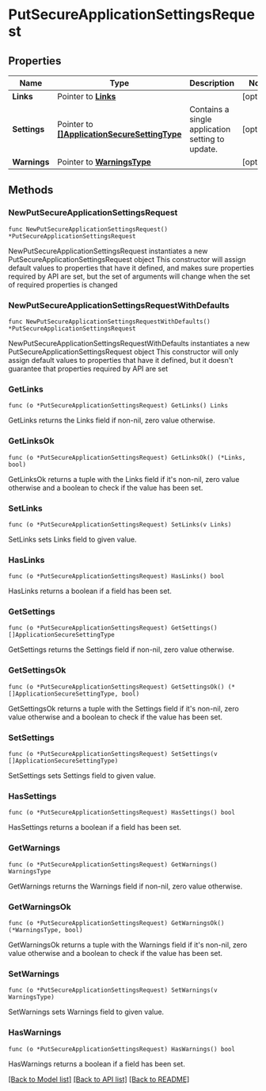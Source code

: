 # PutSecureApplicationSettingsRequest

## Properties

Name | Type | Description | Notes
------------ | ------------- | ------------- | -------------
**Links** | Pointer to [**Links**](Links.md) |  | [optional] 
**Settings** | Pointer to [**[]ApplicationSecureSettingType**](ApplicationSecureSettingType.md) | Contains a single application setting to update. | [optional] 
**Warnings** | Pointer to [**WarningsType**](WarningsType.md) |  | [optional] 

## Methods

### NewPutSecureApplicationSettingsRequest

`func NewPutSecureApplicationSettingsRequest() *PutSecureApplicationSettingsRequest`

NewPutSecureApplicationSettingsRequest instantiates a new PutSecureApplicationSettingsRequest object
This constructor will assign default values to properties that have it defined,
and makes sure properties required by API are set, but the set of arguments
will change when the set of required properties is changed

### NewPutSecureApplicationSettingsRequestWithDefaults

`func NewPutSecureApplicationSettingsRequestWithDefaults() *PutSecureApplicationSettingsRequest`

NewPutSecureApplicationSettingsRequestWithDefaults instantiates a new PutSecureApplicationSettingsRequest object
This constructor will only assign default values to properties that have it defined,
but it doesn't guarantee that properties required by API are set

### GetLinks

`func (o *PutSecureApplicationSettingsRequest) GetLinks() Links`

GetLinks returns the Links field if non-nil, zero value otherwise.

### GetLinksOk

`func (o *PutSecureApplicationSettingsRequest) GetLinksOk() (*Links, bool)`

GetLinksOk returns a tuple with the Links field if it's non-nil, zero value otherwise
and a boolean to check if the value has been set.

### SetLinks

`func (o *PutSecureApplicationSettingsRequest) SetLinks(v Links)`

SetLinks sets Links field to given value.

### HasLinks

`func (o *PutSecureApplicationSettingsRequest) HasLinks() bool`

HasLinks returns a boolean if a field has been set.

### GetSettings

`func (o *PutSecureApplicationSettingsRequest) GetSettings() []ApplicationSecureSettingType`

GetSettings returns the Settings field if non-nil, zero value otherwise.

### GetSettingsOk

`func (o *PutSecureApplicationSettingsRequest) GetSettingsOk() (*[]ApplicationSecureSettingType, bool)`

GetSettingsOk returns a tuple with the Settings field if it's non-nil, zero value otherwise
and a boolean to check if the value has been set.

### SetSettings

`func (o *PutSecureApplicationSettingsRequest) SetSettings(v []ApplicationSecureSettingType)`

SetSettings sets Settings field to given value.

### HasSettings

`func (o *PutSecureApplicationSettingsRequest) HasSettings() bool`

HasSettings returns a boolean if a field has been set.

### GetWarnings

`func (o *PutSecureApplicationSettingsRequest) GetWarnings() WarningsType`

GetWarnings returns the Warnings field if non-nil, zero value otherwise.

### GetWarningsOk

`func (o *PutSecureApplicationSettingsRequest) GetWarningsOk() (*WarningsType, bool)`

GetWarningsOk returns a tuple with the Warnings field if it's non-nil, zero value otherwise
and a boolean to check if the value has been set.

### SetWarnings

`func (o *PutSecureApplicationSettingsRequest) SetWarnings(v WarningsType)`

SetWarnings sets Warnings field to given value.

### HasWarnings

`func (o *PutSecureApplicationSettingsRequest) HasWarnings() bool`

HasWarnings returns a boolean if a field has been set.


[[Back to Model list]](../README.md#documentation-for-models) [[Back to API list]](../README.md#documentation-for-api-endpoints) [[Back to README]](../README.md)


